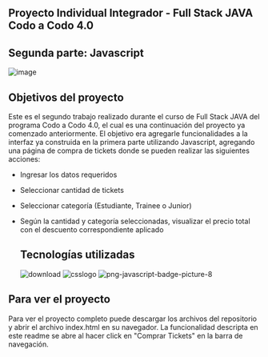 ## Proyecto Individual Integrador - Full Stack JAVA Codo a Codo 4.0
## Segunda parte: Javascript
![image](https://github.com/ValentinaPaglino/TP-Integrador-JS-CaC-Valentina-Paglino/assets/87662280/81c38e2e-257c-4a8e-8779-ffd575fbf659)

## Objetivos del proyecto
Este es el segundo trabajo realizado durante el curso de Full Stack JAVA del programa Codo a Codo 4.0, el cual es una continuación del proyecto ya comenzado anteriormente. El objetivo era agregarle funcionalidades a la interfaz ya construida en la primera parte utilizando Javascript, agregando una página de compra de tickets donde se pueden realizar las siguientes acciones:

- Ingresar los datos requeridos
- Seleccionar cantidad de tickets
- Seleccionar categoría (Estudiante, Trainee o Junior)
- Según la cantidad y categoría seleccionadas, visualizar el precio total con el descuento correspondiente aplicado

  ## Tecnologías utilizadas
  ![download](https://github.com/ValentinaPaglino/TP-Integrador-JS-CaC-Valentina-Paglino/assets/87662280/ed1a7c6e-1894-4423-8cd7-4fcaaa2dff5e)
  ![csslogo](https://github.com/ValentinaPaglino/TP-Integrador-JS-CaC-Valentina-Paglino/assets/87662280/4c74b68c-24dd-4524-9f43-9298d0cd483a)
  ![png-javascript-badge-picture-8](https://github.com/ValentinaPaglino/TP-Integrador-JS-CaC-Valentina-Paglino/assets/87662280/8f8f6263-49ba-42b6-b779-90c81f005a0a)

## Para ver el proyecto
Para ver el proyecto completo puede descargar los archivos del repositorio y abrir el archivo index.html en su navegador. La funcionalidad descripta en este readme se abre al hacer click en "Comprar Tickets" en la barra de navegación.

